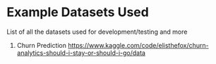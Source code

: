 # Example Datasets Used

List of all the datasets used for development/testing and more

1. Churn Prediction https://www.kaggle.com/code/elisthefox/churn-analytics-should-i-stay-or-should-i-go/data
